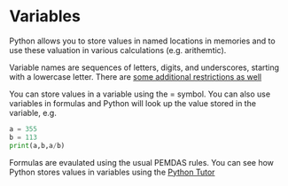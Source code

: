 # Variables
Python allows you to store values in named locations in memories
and to use these valuation in various calculations (e.g. arithemtic).

Variable names are sequences of letters, digits, and underscores,
starting with a lowercase letter. There are [some additional restrictions as well](./variable_names.md)

You can store values in a variable using the = symbol.
You can also use variables in formulas and Python will look up the value stored in the variable, e.g.
``` python
a = 355
b = 113
print(a,b,a/b)
```

Formulas are evaulated using the usual PEMDAS rules.
You can see how Python stores values in variables using the [Python Tutor](https://pythontutor.com)

